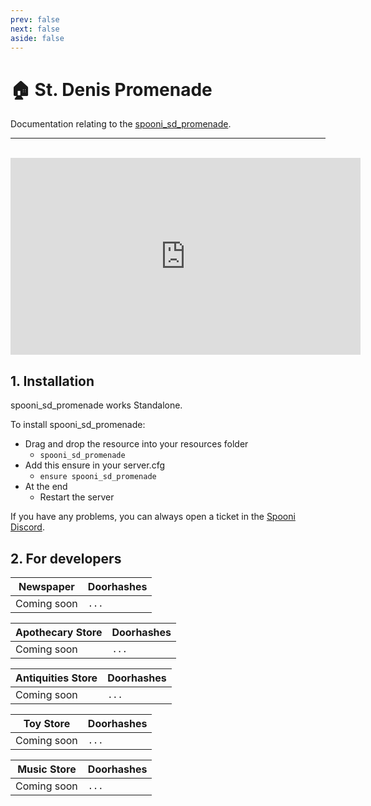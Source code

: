 ```yaml
---
prev: false
next: false
aside: false
---
```


# 🏠 St. Denis Promenade <Badge type="danger" text="IN WORK"/>
Documentation relating to the [spooni_sd_promenade](https://spooni-mapping.tebex.io/package/).

___
<br>
<iframe width="560" height="315" src="https://www.youtube.com/embed/" frameborder="0" allow="accelerometer; autoplay; clipboard-write; encrypted-media; gyroscope; picture-in-picture; web-share" allowfullscreen></iframe>

## 1. Installation
spooni_sd_promenade works Standalone.  

To install spooni_sd_promenade:
- Drag and drop the resource into your resources folder
  - `spooni_sd_promenade`
- Add this ensure in your server.cfg
  - `ensure spooni_sd_promenade`
- At the end
  - Restart the server

If you have any problems, you can always open a ticket in the [Spooni Discord](https://discord.gg/spooni).

## 2. For developers

| Newspaper                 | Doorhashes
|---------------------------|----------------------------------------------------------------------------------|
| Coming soon               | `...`

| Apothecary Store          | Doorhashes
|---------------------------|----------------------------------------------------------------------------------|
| Coming soon               | `...`

| Antiquities Store         | Doorhashes
|---------------------------|----------------------------------------------------------------------------------|
| Coming soon               | `...`

| Toy Store                 | Doorhashes
|---------------------------|----------------------------------------------------------------------------------|
| Coming soon               | `...`

| Music Store               | Doorhashes
|---------------------------|----------------------------------------------------------------------------------|
| Coming soon               | `...`